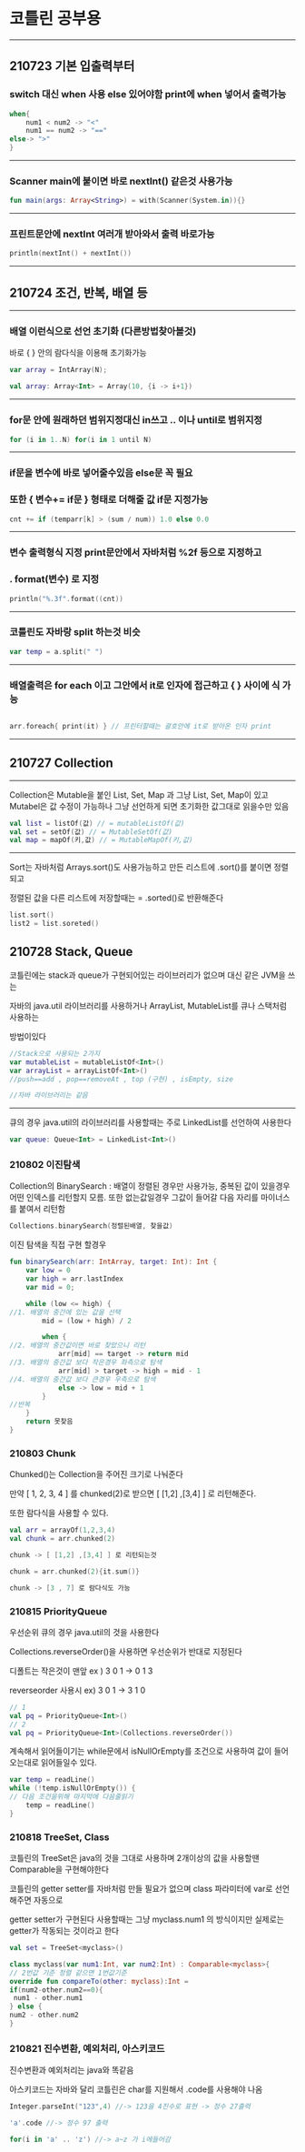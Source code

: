 # 코틀린 공부용

---

## 210723 기본 입출력부터

### switch 대신 when 사용 else 있어야함 print에 when 넣어서 출력가능

```kotlin
when{
    num1 < num2 -> "<"
    num1 == num2 -> "=="
else-> ">"
}
```

---

### Scanner main에 붙이면 바로 nextInt() 같은것 사용가능

```kotlin
fun main(args: Array<String>) = with(Scanner(System.in)){}
```

---

### 프린트문안에 nextInt 여러개 받아와서 출력 바로가능

```kotlin
println(nextInt() + nextInt())
```

---

## 210724 조건, 반복, 배열 등

---

### 배열 이런식으로 선언 초기화 (다른방법찾아볼것)

바로 { } 안의 람다식을 이용해 초기화가능

```kotlin
var array = IntArray(N);

val array: Array<Int> = Array(10, {i -> i+1}) 
```

---

### for문 안에 원래하던 범위지정대신 in쓰고 .. 이나 until로 범위지정

```kotlin
for (i in 1..N) for(i in 1 until N)
```

---

### if문을 변수에 바로 넣어줄수있음 else문 꼭 필요

### 또한 { 변수+= if문 } 형태로 더해줄 값 if문 지정가능

```kotlin
cnt += if (temparr[k] > (sum / num)) 1.0 else 0.0
```

---

### 변수 출력형식 지정 print문안에서 자바처럼 %2f 등으로 지정하고

### . format(변수) 로 지정

```kotlin
println("%.3f".format((cnt))
```

---

### 코틀린도 자바랑 split 하는것 비슷

```kotlin
var temp = a.split(" ")
```

---

### 배열출력은 for each 이고 그안에서 it로 인자에 접근하고 { } 사이에 식 가능

```kotlin

arr.foreach{ print(it) } // 프린터할때는 괄호안에 it로 받아온 인자 print
```

---

## 210727 Collection

---

Collection은 Mutable을 붙인 List, Set, Map 과 그냥 List, Set, Map이 있고 Mutabel은 값 수정이 가능하나 그냥 선언하게 되면 초기화한 값그대로 읽을수만 있음

```kotlin
val list = listOf(값) // = mutableListOf(값)
val set = setOf(값) // = MutableSetOf(값)
val map = mapOf(키,값) // = MutableMapOf(키,값)
```

---

Sort는 자바처럼 Arrays.sort()도 사용가능하고 만든 리스트에 .sort()를 붙이면 정렬되고

정렬된 값을 다른 리스트에 저장할때는 = .sorted()로 반환해준다

```kotlin
list.sort()
list2 = list.soreted()
```

## 210728 Stack, Queue

코틀린에는 stack과 queue가 구현되어있는 라이브러리가 없으며 대신 같은 JVM을 쓰는

자바의  java.util 라이브러리를 사용하거나 ArrayList, MutableList를  큐나 스택처럼 사용하는 

방법이있다

```kotlin
//Stack으로 사용되는 2가지
var mutableList = mutableListOf<Int>()
var arrayList = arrayListOf<Int>()
//push==add , pop==removeAt , top (구현) , isEmpty, size

//자바 라이브러리는 같음
```

---

큐의 경우 java.util의 라이브러리를 사용할때는 주로 LinkedList를 선언하여 사용한다

```kotlin
var queue: Queue<Int> = LinkedList<Int>()
```

### 210802 이진탐색

Collection의 BinarySearch : 배열이 정렬된 경우만 사용가능, 중복된 값이 있을경우 어떤 인덱스를 리턴할지 모름. 또한 없는값일경우 그값이 들어갈 다음 자리를 마이너스를 붙여서 리턴함 

```kotlin
Collections.binarySearch(정렬된배열, 찾을값)
```

이진 탐색을 직접 구현 할경우

```kotlin
fun binarySearch(arr: IntArray, target: Int): Int {
    var low = 0
    var high = arr.lastIndex
    var mid = 0;

    while (low <= high) {
//1. 배열의 중간에 있는 값을 선택
        mid = (low + high) / 2

        when {
//2. 배열의 중간값이면 바로 찾았으니 리턴
            arr[mid] == target -> return mid
//3. 배열의 중간값 보다 작은경우 좌측으로 탐색
            arr[mid] > target -> high = mid - 1
//4. 배열의 중간값 보다 큰경우 우측으로 탐색
            else -> low = mid + 1
        }
//반복
    }
    return 못찾음
}
```

### 210803 Chunk

Chunked()는 Collection을 주어진 크기로 나눠준다

만약 [ 1, 2, 3, 4 ] 를 chunked(2)로 받으면 [ [1,2] ,[3,4] ] 로 리턴해준다.

또한 람다식을 사용할 수 있다.

```kotlin
val arr = arrayOf(1,2,3,4)
val chunk = arr.chunked(2)

chunk -> [ [1,2] ,[3,4] ] 로 리턴되는것

chunk = arr.chunked(2){it.sum()}

chunk -> [3 , 7] 로 람다식도 가능
```

### 210815 PriorityQueue

우선순위 큐의 경우 java.util의 것을 사용한다

Collections.reverseOrder()을 사용하면 우선순위가 반대로 지정된다

디폴트는 작은것이 맨앞 ex ) 3 0 1 → 0 1 3

reverseorder 사용시 ex) 3 0 1 → 3 1 0  

```kotlin
// 1
val pq = PriorityQueue<Int>()
// 2 
val pq = PriorityQueue<Int>(Collections.reverseOrder())
```

계속해서 읽어들이기는 while문에서 isNullOrEmpty를 조건으로 사용하여 값이 들어오는대로 읽어들일수 있다.

 

```kotlin
var temp = readLine()
while (!temp.isNullOrEmpty()) { 
// 다음 조건을위해 마지막에 다음줄읽기
	temp = readLine() 
}
```

### 210818 TreeSet, Class

코틀린의 TreeSet은 java의 것을 그대로 사용하며 2개이상의 값을 사용할땐 Comparable을 구현해야한다

코틀린의 getter setter를 자바처럼 만들 필요가 없으며 class 파라미터에 var로 선언해주면 자동으로 

getter setter가 구현된다 사용할때는 그냥 myclass.num1 의 방식이지만 실제로는 getter가 작동되는 것이라고 한다

```kotlin
val set = TreeSet<myclass>()

class myclass(var num1:Int, var num2:Int) : Comparable<myclass>{
// 2번값 기준 정렬 같으면 1번값기준
override fun compareTo(other: myclass):Int = 
if(num2-other.num2==0){
 num1 - other.num1
} else {
num2 - other.num2
}

```

### 210821 진수변환, 예외처리, 아스키코드

진수변환과 예외처리는 java와 똑같음

아스키코드는 자바와 달리 코틀린은 char를 지원해서 .code를 사용해야 나옴

```kotlin
Integer.parseInt("123",4) //-> 123을 4진수로 표현 -> 정수 27출력

'a'.code //-> 정수 97 출력

for(i in 'a' .. 'z') //-> a~z 가 i에들어감
```
